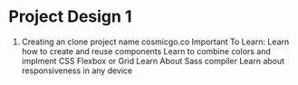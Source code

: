 # Project Design 1

1. Creating an clone project name cosmicgo.co
   Important To Learn:
   Learn how to create and reuse components
   Learn to combine colors and implment CSS Flexbox or Grid
   Learn About Sass compiler
   Learn about responsiveness in any device

